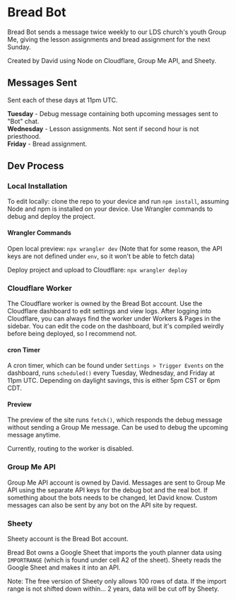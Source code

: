 # Bread Bot

Bread Bot sends a message twice weekly to our LDS church's youth Group Me, giving the lesson assignments and bread assignment for the next Sunday.

Created by David using Node on Cloudflare, Group Me API, and Sheety. 

## Messages Sent

Sent each of these days at 11pm UTC.

**Tuesday** - Debug message containing both upcoming messages sent to "Bot" chat.  
**Wednesday** - Lesson assignments. Not sent if second hour is not priesthood.  
**Friday** - Bread assignment.

## Dev Process

### Local Installation

To edit locally: clone the repo to your device and run `npm install`, assuming Node and npm is installed on your device. Use Wrangler commands to debug and deploy the project.

#### Wrangler Commands

Open local preview: `npx wrangler dev` (Note that for some reason, the API keys are not defined under `env`, so it won't be able to fetch data)

Deploy project and upload to Cloudflare: `npx wrangler deploy`

### Cloudflare Worker

The Cloudflare worker is owned by the Bread Bot account. Use the Cloudflare dashboard to edit settings and view logs. After logging into Cloudflare, you can always find the worker under Workers & Pages in the sidebar. You can edit the code on the dashboard, but it's compiled weirdly before being deployed, so I recommend not.

#### cron Timer

A cron timer, which can be found under `Settings > Trigger Events` on the dashboard, runs `scheduled()` every Tuesday, Wednesday, and Friday at 11pm UTC. Depending on daylight savings, this is either 5pm CST or 6pm CDT.

#### Preview

The preview of the site runs `fetch()`, which responds the debug message without sending a Group Me message. Can be used to debug the upcoming message anytime.

Currently, routing to the worker is disabled.

### Group Me API

Group Me API account is owned by David. Messages are sent to Group Me API using the separate API keys for the debug bot and the real bot. If something about the bots needs to be changed, let David know. Custom messages can also be sent by any bot on the API site by request.

### Sheety

Sheety account is the Bread Bot account. 

Bread Bot owns a Google Sheet that imports the youth planner data using `IMPORTRANGE` (which is found under cell A2 of the sheet). Sheety reads the Google Sheet and makes it into an API. 

Note: The free version of Sheety only allows 100 rows of data. If the import range is not shifted down within... 2 years, data will be cut off by Sheety.